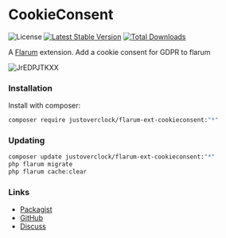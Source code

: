 # CookieConsent

![License](https://img.shields.io/badge/license-MIT-blue.svg) [![Latest Stable Version](https://img.shields.io/packagist/v/justoverclock/flarum-ext-cookieconsent.svg)](https://packagist.org/packages/justoverclock/flarum-ext-cookieconsent) [![Total Downloads](https://img.shields.io/packagist/dt/justoverclock/flarum-ext-cookieconsent.svg)](https://packagist.org/packages/justoverclock/flarum-ext-cookieconsent)

A [Flarum](http://flarum.org) extension. Add a cookie consent for GDPR to flarum

![JrEDPJTKXX](https://user-images.githubusercontent.com/79002016/126913785-50d246e0-0445-4339-9122-6015d338fdb8.gif)

### Installation

Install with composer:

```sh
composer require justoverclock/flarum-ext-cookieconsent:"*"
```

### Updating

```sh
composer update justoverclock/flarum-ext-cookieconsent:"*"
php flarum migrate
php flarum cache:clear
```

### Links

- [Packagist](https://packagist.org/packages/justoverclock/flarum-ext-cookieconsent)
- [GitHub](https://github.com/justoverclock/flarum-ext-cookieconsent)
- [Discuss](https://discuss.flarum.org/d/PUT_DISCUSS_SLUG_HERE)
